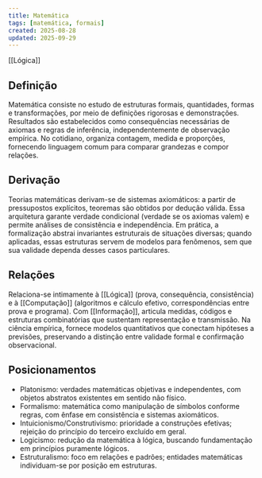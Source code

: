 ```yaml
---
title: Matemática
tags: [matemática, formais]
created: 2025-08-28
updated: 2025-09-29
---
```

[[Lógica]] 
## Definição

Matemática consiste no estudo de estruturas formais, quantidades, formas e transformações, por meio de definições rigorosas e demonstrações. Resultados são estabelecidos como consequências necessárias de axiomas e regras de inferência, independentemente de observação empírica. No cotidiano, organiza contagem, medida e proporções, fornecendo linguagem comum para comparar grandezas e compor relações.

## Derivação

Teorias matemáticas derivam-se de sistemas axiomáticos: a partir de pressupostos explícitos, teoremas são obtidos por dedução válida. Essa arquitetura garante verdade condicional (verdade se os axiomas valem) e permite análises de consistência e independência. Em prática, a formalização abstrai invariantes estruturais de situações diversas; quando aplicadas, essas estruturas servem de modelos para fenômenos, sem que sua validade dependa desses casos particulares.

## Relações

Relaciona-se intimamente à [[Lógica]] (prova, consequência, consistência) e à [[Computação]] (algoritmos e cálculo efetivo, correspondências entre prova e programa). Com [[Informação]], articula medidas, códigos e estruturas combinatórias que sustentam representação e transmissão. Na ciência empírica, fornece modelos quantitativos que conectam hipóteses a previsões, preservando a distinção entre validade formal e confirmação observacional.

## Posicionamentos

- Platonismo: verdades matemáticas objetivas e independentes, com objetos abstratos existentes em sentido não físico.
- Formalismo: matemática como manipulação de símbolos conforme regras, com ênfase em consistência e sistemas axiomáticos.
- Intuicionismo/Construtivismo: prioridade a construções efetivas; rejeição do princípio do terceiro excluído em geral.
- Logicismo: redução da matemática à lógica, buscando fundamentação em princípios puramente lógicos.
- Estruturalismo: foco em relações e padrões; entidades matemáticas individuam-se por posição em estruturas.
